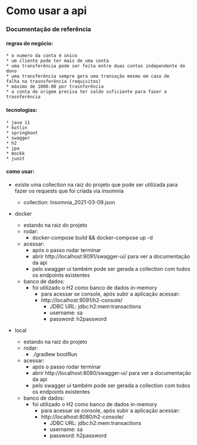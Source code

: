 # Como usar a api

### Documentação de referência

#### regras de negócio:
    * o numero da conta é único
    * um cliente pode ter mais de uma conta
    * uma transferência pode ser feita entre duas contas independente do dono
    * uma transferência sempre gera uma transação mesmo em caso de 
    falha na trasnsferência (requisitos)
    * máximo de 1000.00 por trasnferência
    * a conta de origem precisa ter saldo suficiente para fazer a trasnferência
    
#### tecnologias:
    * java 11
    * kotlin
    * springboot
    * swagger
    * h2
    * jpa
    * mockk
    * junit
    
#### como usar:
* existe uma collection na raiz do projeto que pode ser utilizada para 
fazer os requests que foi criada via insomnia
  * collection: Insomnia_2021-03-09.json
    
* docker
    * estando na raiz do projeto
    * rodar:
        * docker-compose build && docker-compose up -d
    * acessar:
        * após o passo rodar terminar
        * abrir http://localhost:9091/swagger-ui/ para ver a documentação da api
        * pelo swagger ui também pode ser gerada a collection com todos os endpoints existentes
    * banco de dados:
        * foi utilizado o H2 como banco de dados in-memory
            * para acessar se console, após subir a aplicação acessar:
            * http://localhost:9091/h2-console/
                * JDBC URL: jdbc:h2:mem:transactions
                * username: sa
                * password: h2password
* local
    * estando na raiz do projeto
    * rodar:
        * ./gradlew bootRun
    * acessar:
        * após o passo rodar terminar
        * abrir http://localhost:8080/swagger-ui/ para ver a documentação da api
        * pelo swagger ui também pode ser gerada a collection com todos os endpoints existentes
    * banco de dados:
        * foi utilizado o H2 como banco de dados in-memory
            * para acessar se console, após subir a aplicação acessar:
            * http://localhost:8080/h2-console/
                * JDBC URL: jdbc:h2:mem:transactions
                * username: sa
                * password: h2password
    